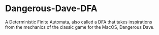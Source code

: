 # Dangerous-Dave-DFA
A Deterministic Finite Automata, also called a DFA that takes inspirations from the mechanics of the classic game for the MacOS, Dangerous Dave.
